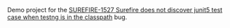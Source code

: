 Demo project for the [SUREFIRE-1527 Surefire does not discover junit5 test case when testng is in the classpath](https://issues.apache.org/jira/browse/SUREFIRE-1527) bug.
